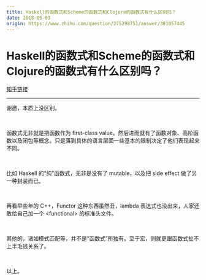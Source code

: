 ```yaml
---
title: Haskell的函数式和Scheme的函数式和Clojure的函数式有什么区别吗？
date: 2018-05-03
origin: https://www.zhihu.com/question/275298751/answer/381857445
---
```

# Haskell的函数式和Scheme的函数式和Clojure的函数式有什么区别吗？

[知乎链接](https://www.zhihu.com/question/275298751/answer/381857445)

---------

<span class="RichText ztext CopyrightRichText-richText" itemprop="text"><p>谢邀，本质上没区别。</p><p class="ztext-empty-paragraph"><br></p><p>函数式无非就是把函数作为 first-class value。然后进而就有了函数对象、高阶函数以及闭包等概念。只是落到具体的语言层面一些基本的限制决定了他们表现起来不同。</p><p class="ztext-empty-paragraph"><br></p><p>比如 Haskell 的“纯”函数式，无非是没有了 mutable，以及把 side effect 做了另一种封装而已。</p><p class="ztext-empty-paragraph"><br></p><p>再看早些年的 C++，Functor 这种东西虽然丑，lambda 表达式也没出来，人家还敢给自己加一个 &lt;functional&gt; 的标准头文件。</p><p class="ztext-empty-paragraph"><br></p><p>其他的，诸如模式匹配等，并不是“函数式”所独有。至于宏，则就更跟函数式扯不上半毛钱关系了。</p><p class="ztext-empty-paragraph"><br></p><p>以上。</p></span>